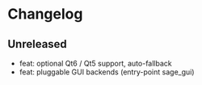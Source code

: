 # Changelog

## Unreleased
- feat: optional Qt6 / Qt5 support, auto-fallback
- feat: pluggable GUI backends (entry-point sage_gui)
